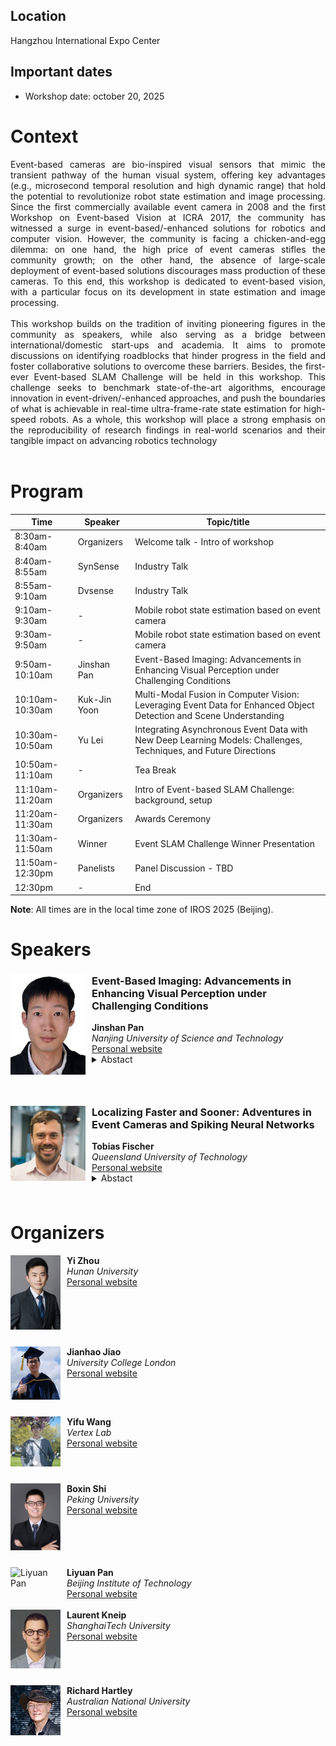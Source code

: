 ## Location

Hangzhou International Expo Center

## Important dates

* Workshop date: october 20, 2025


# Context
<div style="text-align: justify">
Event-based cameras are bio-inspired visual sensors that mimic the transient pathway of the human visual system, offering
key advantages (e.g., microsecond temporal resolution and high dynamic range) that hold the potential to revolutionize robot
state estimation and image processing. Since the first commercially available event camera in 2008 and the first Workshop on
Event-based Vision at ICRA 2017, the community has witnessed a surge in event-based/-enhanced solutions for robotics and
computer vision. However, the community is facing a chicken-and-egg dilemma: on one hand, the high price of event cameras
stifles the community growth; on the other hand, the absence of large-scale deployment of event-based solutions discourages
mass production of these cameras. To this end, this workshop is dedicated to event-based vision, with a particular focus on its
development in state estimation and image processing.
</div>
<br>
<div style="text-align: justify">
This workshop builds on the tradition of inviting pioneering figures in the community as speakers, while also serving as a bridge between international/domestic start-ups and academia. It aims to promote discussions on identifying roadblocks that hinder progress in the field and foster collaborative solutions to overcome these barriers. Besides, the first-ever Event-based SLAM Challenge will be held in this workshop. This challenge seeks to benchmark state-of-the-art algorithms, encourage innovation in event-driven/-enhanced approaches, and push the boundaries of what is achievable in real-time ultra-frame-rate state estimation for high-speed robots. As a whole, this workshop will place a strong emphasis on the reproducibility of research findings in real-world scenarios and their tangible impact on advancing robotics technology
</div>
<br>

<!-- All invited speakers are confirmed. -->
# Program

| **Time**             | **Speaker**                     | **Topic/title**                                                                 |
|----------------------|---------------------------------|---------------------------------------------------------------------------------|
| 8:30am-8:40am        | Organizers                     | Welcome talk - Intro of workshop                                                 |
| 8:40am-8:55am        | SynSense                       | Industry Talk                                                                   |
| 8:55am-9:10am        | Dvsense                        | Industry Talk                                                                   |
| 9:10am-9:30am        | -                              | Mobile robot state estimation based on event camera                             |
| 9:30am-9:50am        | -                              | Mobile robot state estimation based on event camera                             |
| 9:50am-10:10am       | Jinshan Pan                    | Event-Based Imaging: Advancements in Enhancing Visual Perception under Challenging Conditions |
| 10:10am-10:30am      | Kuk-Jin Yoon                   | Multi-Modal Fusion in Computer Vision: Leveraging Event Data for Enhanced Object Detection and Scene Understanding |
| 10:30am-10:50am      | Yu Lei                         | Integrating Asynchronous Event Data with New Deep Learning Models: Challenges, Techniques, and Future Directions |
| 10:50am-11:10am      | -                              | Tea Break                                                                       |
| 11:10am-11:20am      | Organizers                     | Intro of Event-based SLAM Challenge: background, setup                         |
| 11:20am-11:30am      | Organizers                     | Awards Ceremony                                                                 |
| 11:30am-11:50am      | Winner                         | Event SLAM Challenge Winner Presentation                                       |
| 11:50am-12:30pm      | Panelists                      | Panel Discussion - TBD                                                          |
| 12:30pm              | -                              | End                                                                             |

**Note**: All times are in the local time zone of IROS 2025 (Beijing).


# Speakers  
<!-- copy paste this for each speaker
<div class="container">
    <div class="image">
    <img style="float:left;padding-right:10px;padding-bottom:10px" 
         align='middle'
         src="images/speakers/example.jpg" alt="Image" width="150" height="150" />
    </div>
      <div class="text">
        <h3>Title of presentation</h3>
        <strong>Name</strong><br/>
        <em>Affiliation</em>  <br/>
        <a href="">Personal website</a>
      </div>
</div>

<div style="clear:left;">
</div>
<br>
end speaker1-->

<div class="container">
    <div class="image">
    <img style="float:left;padding-right:10px;padding-bottom:10px" 
         align='middle'
         src="images/speakers/jspan_photo.jpg" alt="Image" width="120" />
    </div>
    <div class="text">
      <h3>Event-Based Imaging: Advancements in Enhancing Visual Perception under Challenging Conditions</h3>
      <strong>Jinshan Pan</strong><br/>
      <em>Nanjing University of Science and Technology</em>  <br/>
      <a href="https://jspan.github.io/">Personal website</a>
    </div>
    <details>
      <summary>Abstact</summary>
      <p>TBD</p>
    </details>        
</div>
<div style="clear:left;">
</div>
<br>

<div class="container">
    <div class="image">
    <img style="float:left;padding-right:10px;padding-bottom:10px" 
         align='middle'
         src="images/speakers/tobias_fischer.webp" alt="Image" width="120" />
    </div>      
    <div class="text">
      <h3>Localizing Faster and Sooner: Adventures in Event Cameras and Spiking Neural Networks</h3>
      <strong>Tobias Fischer</strong><br/>
      <em>Queensland University of Technology</em> <br/>
      <a href="https://www.tobiasfischer.info/">Personal website</a>
    </div>
    <details>
      <summary>Abstact</summary>
      <p>Knowing your location has long been fundamental to robotics and has driven major technological advances from industry to academia. Despite significant research advances, critical challenges to enduring deployment remain, including deploying these advances on resource-constrained robots and providing robust localisation capabilities in GPS-denied challenging environments. This talk explores Visual Place Recognition (VPR), which is the ability to recognise previously visited locations using only visual data. I will demonstrate how energy-efficient neuromorphic approaches using event-based cameras and spiking neural networks can provide low-power edge devices with location information with superior energy efficiency, adaptability, and data efficiency.</p>
    </details>    
</div>

<div style="clear:left;">
</div>
<br>



<!-- # Competition -->

<!-- TODO -->

<!-- This year, the field robotics workshop features multiple competition tracks designed to address key challenges in field robot deployment.
The competition focuses on vision-based tasks of 2D and 3D Semantic Segmentation in challenging environments like dense vegetation. 
Participants have access to extensive datasets, including recordings from wheeled, tracked, and multi-legged robots navigating challenging off-road terrains from the [GOOSE](https://goose-dataset.de/) and [GOOSE-Ex](https://arxiv.org/pdf/2409.18788) dataset. 

The top-performing teams are invited to present their results during the workshop poster sessions and receive prizes.
The competitions are open to all field robotics researchers and practitioners.

Please visit the competition websites for more details:

**Vision Tracks:**
 - [GOOSE 2D Semantic Segmentation Challenge](https://tinyurl.com/goose-2d-challenge)
 - [GOOSE 3D Semantic Segmentation Challenge](https://tinyurl.com/goose-3d-challenge)

Any questions about the competition can be directed at [field-robotics-competition-icra-25@googlegroups.com](mailto:field-robotics-competition-icra-25@googlegroups.com?subject=Question%20regarding%20the%20Field%20Robotics%20Dataset%20Competitions). -->

# Organizers
<div class="container">
    <div class="image">
    <img style="float:left;padding-right:10px;padding-bottom:10px" 
         align='middle'
         src="images/organizers/yizhou.jpg" alt="Yi Zhou" width="80" />
    </div>
      <div class="text">
        <strong>Yi Zhou</strong><br/>
        <em>Hunan University</em><br/>
        <!-- <a href="mailto:eeyzhou@hnu.edu.cn">eeyzhou@hnu.edu.cn</a><br/> -->
        <a href="https://sites.google.com/view/zhouyi-joey">Personal website</a>
      </div>
</div>

<div style="clear:left;"></div>
<br>

<div class="container">
    <div class="image">
    <img style="float:left;padding-right:10px;padding-bottom:10px" 
         align='middle'
         src="images/organizers/jianhao_jiao.jpeg" alt="Jianhao Jiao" width="80" height="85"/>
    </div>
      <div class="text">
        <strong>Jianhao Jiao</strong><br/>
        <em>University College London</em><br/>
        <!-- <a href="mailto:ucacjji@ucl.ac.uk">ucacjji@ucl.ac.uk</a><br/> -->
        <a href="https://gogojjh.github.io">Personal website</a>
      </div>
</div>

<div style="clear:left;"></div>
<br>

<div class="container">
    <div class="image">
    <img style="float:left;padding-right:10px;padding-bottom:10px" 
         align='middle'
         src="images/organizers/yifu_wang.jpg" alt="Yifu Wang" width="80"/>
    </div>
      <div class="text">
        <strong>Yifu Wang</strong><br/>
        <em>Vertex Lab</em><br/>
        <!-- <a href="mailto:1fwang927@gmail.com">1fwang927@gmail.com</a><br/> -->
        <a href="https://1fwang.github.io">Personal website</a>
      </div>
</div>

<div style="clear:left;"></div>
<br>

<div class="container">
    <div class="image">
    <img style="float:left;padding-right:10px;padding-bottom:10px" 
         align='middle'
         src="images/organizers/boxin.jpg" alt="Boxin Shi" width="80"/>
    </div>
      <div class="text">
        <strong>Boxin Shi</strong><br/>
        <em>Peking University</em><br/>
        <!-- <a href="mailto:shiboxin@pku.edu.cn">shiboxin@pku.edu.cn</a><br/> -->
        <a href="https://camera.pku.edu.cn">Personal website</a>
      </div>
</div>

<div style="clear:left;"></div>
<br>

<div class="container">
    <div class="image">
    <img style="float:left;padding-right:10px;padding-bottom:10px" 
         align='middle'
         src="images/organizers/liyuan_pan.jpg" alt="Liyuan Pan" width="80"/>
    </div>
      <div class="text">
        <strong>Liyuan Pan</strong><br/>
        <em>Beijing Institute of Technology</em><br/>
        <!-- <a href="mailto:Liyuan.Pan@bit.edu.cn">Liyuan.Pan@bit.edu.cn</a><br/> -->
        <a href="https://bitsslab.github.io/">Personal website</a>
      </div>
</div>

<div style="clear:left;"></div>
<br>

<div class="container">
    <div class="image">
    <img style="float:left;padding-right:10px;padding-bottom:10px" 
         align='middle'
         src="images/organizers/laurent_kneip.jpeg" alt="Laurent Kneip" width="80"/>
    </div>
      <div class="text">
        <strong>Laurent Kneip</strong><br/>
        <em>ShanghaiTech University</em><br/>
        <a href="https://mpl.sist.shanghaitech.edu.cn/">Personal website</a>
      </div>
</div>

<div style="clear:left;"></div>
<br>

<div class="container">
    <div class="image">
    <img style="float:left;padding-right:10px;padding-bottom:10px" 
         align='middle'
         src="images/organizers/richard_hartley.jpeg" alt="Richard Hartley" width="80"/>
    </div>
      <div class="text">
        <strong>Richard Hartley</strong><br/>
        <em>Australian National University</em><br/>
        <!-- <a href="mailto:Richard.Hartley@anu.edu.au">Richard.Hartley@anu.edu.au</a><br/> -->
        <a href="https://comp.anu.edu.au/people/richard-hartley/">Personal website</a>
      </div>
</div>

<!-- ## Competition Organizers -->
<!-- TBD -->
<!-- ## Competition Organizers
<div style="text-align: center;">
  <table style="margin: 0 auto; border-collapse: collapse; border: none; cellpadding: 0; cellspacing: 0;">
    <tr>
      <td style="width: 80px; vertical-align: top; height: 120px; border: none;">
        <img src="images/workshop/jan_faigl.png" alt="Jan Faigl" style="max-width: 80px; height: auto;"><br><strong>Jan Faigl</strong>
      </td>
      <td style="width: 80px; vertical-align: top; height: 120px; border: none;">
        <img src="images/workshop/gerald_steinbauer_wagner.jpg" alt="Gerald Steinbauer-Wagner" style="max-width: 80px; height: auto;"><br><strong>Gerald Steinbauer-Wagner</strong>
      </td>
      <td style="width: 80px; vertical-align: top; height: 120px; border: none;">
        <img src="images/workshop/milos_pragr.jpg" alt="Miloš Prágr" style="max-width: 80px; height: auto;"><br><strong>Miloš Prágr</strong>
      </td>
      <td style="width: 80px; vertical-align: top; height: 120px; border: none;">
        <img src="images/workshop/raphael_hagmanns.jpg" alt="Raphael Hagmanns" style="max-width: 80px; height: auto;"><br><strong>Raphael Hagmanns</strong>
      </td>
    </tr>
    <tr>
      <td style="width: 80px; vertical-align: top; height: 120px; border: none;">
        <img src="images/workshop/miguel_granero.jpeg" alt="Miguel Granero" style="max-width: 80px; height: auto;"><br><strong>Miguel Granero</strong>
      </td>
      <td style="width: 80px; vertical-align: top; height: 120px; border: none;">
        <img src="images/workshop/vladimir_kubelka.jpg" alt="Vladimír Kubelka" style="max-width: 80px; height: auto;"><br><strong>Vladimír Kubelka</strong>
      </td>
      <td style="width: 80px; vertical-align: top; height: 120px; border: none;">
        <img src="images/workshop/peter_mortimer.jpg" alt="Peter Mortimer" style="max-width: 80px; height: auto;"><br><strong>Peter Mortimer</strong>
      </td>
    </tr>
  </table>
</div> -->


<!-- # Call for papers

The workshop topics include, but are not limited to:

- Agriculture
- Construction
- Forestry
- Healthcare
- Intelligent Transportation Systems
- Marine Robotics
- Mining
- Search and rescue
- Space exploration

## Submission guidelines

FR workshop accepts contributions based on the following criteria:

- The submission should be from 2 to 8 pages long. The paper should follow the [IEEE RAS template](http://ras.papercept.net/conferences/support/tex.php).
- The review process is single-blind.
- Submissions should contain a clear focus on field robotics and feature lessons learned and/or field experience reports.
- We welcome prospective and conceptual papers as well.
- The papers should be submitted on [Microsoft CMT](https://cmt3.research.microsoft.com/FRICRA2025).
- Accepted papers will be available on the workshop website. The authors of accepted papers will be invited to present their results in a poster session during the workshop. -->
